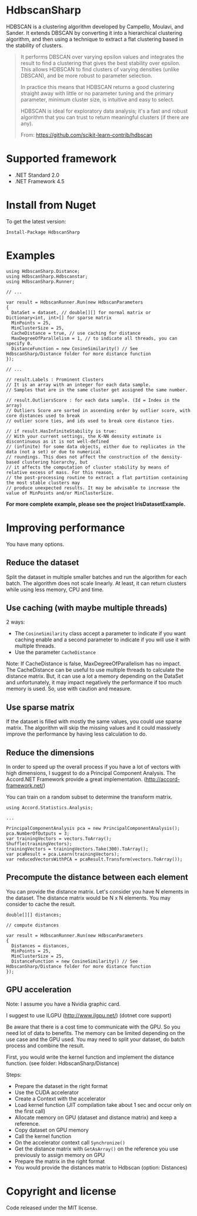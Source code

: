 # HdbscanSharp
HDBSCAN is a clustering algorithm developed by Campello, Moulavi, and Sander. It extends DBSCAN by converting it into a hierarchical clustering algorithm, and then using a technique to extract a flat clustering based in the stability of clusters.

> It performs DBSCAN over varying epsilon values and integrates the result to find a clustering that gives the best stability over epsilon. This allows HDBSCAN to find clusters of varying densities (unlike DBSCAN), and be more robust to parameter selection.
> 
> In practice this means that HDBSCAN returns a good clustering straight away with little or no parameter tuning and the primary parameter, minimum cluster size, is intuitive and easy to select.
> 
> HDBSCAN is ideal for exploratory data analysis; it's a fast and robust algorithm that you can trust to return meaningful clusters (if there are any).
> 
> From: https://github.com/scikit-learn-contrib/hdbscan

# Supported framework
- .NET Standard 2.0
- .NET Framework 4.5

# Install from Nuget
To get the latest version:
```
Install-Package HdbscanSharp
```

# Examples
```
using HdbscanSharp.Distance;
using HdbscanSharp.Hdbscanstar;
using HdbscanSharp.Runner;

// ...

var result = HdbscanRunner.Run(new HdbscanParameters
{
  DataSet = dataset, // double[][] for normal matrix or Dictionary<int, int>[] for sparse matrix
  MinPoints = 25,
  MinClusterSize = 25,
  CacheDistance = true, // use caching for distance
  MaxDegreeOfParallelism = 1, // to indicate all threads, you can specify 0.
  DistanceFunction = new CosineSimilarity() // See HdbscanSharp/Distance folder for more distance function
});

// ...

// result.Labels : Prominent Clusters
// It is an array with an integer for each data sample.
// Samples that are in the same cluster get assigned the same number.

// result.OutliersScore : for each data sample. (Id = Index in the array)
// Outliers Score are sorted in ascending order by outlier score, with core distances used to break
// outlier score ties, and ids used to break core distance ties.

// if result.HasInfiniteStability is true:
// With your current settings, the K-NN density estimate is discontinuous as it is not well-defined
// (infinite) for some data objects, either due to replicates in the data (not a set) or due to numerical
// roundings. This does not affect the construction of the density-based clustering hierarchy, but
// it affects the computation of cluster stability by means of relative excess of mass. For this reason,
// the post-processing routine to extract a flat partition containing the most stable clusters may
// produce unexpected results. It may be advisable to increase the value of MinPoints and/or MinClusterSize.
```

**For more complete example, please see the project IrisDatasetExample.**

# Improving performance

You have many options.

## Reduce the dataset

Split the dataset in multiple smaller batches and run the algorithm for each batch.
The algorithm does not scale linearly.
At least, it can return clusters while using less memory, CPU and time.

## Use caching (with maybe multiple threads)

2 ways:

- The `CosineSimilarity` class accept a parameter to indicate if you want caching enable and a second parameter to indicate if you will use it with multiple threads.
- Use the parameter `CacheDistance`

Note:
If CacheDistance is false, MaxDegreeOfParallelism has no impact.
The CacheDistance can be useful to use multiple threads to calculate the distance matrix.
But, it can use a lot a memory depending on the DataSet and unfortunately, it may impact negatively the performance if too much memory is used. So, use with caution and measure.

## Use sparse matrix

If the dataset is filled with mostly the same values, you could use sparse matrix.
The algorithm will skip the missing values and it could massively improve the performance by having less calculation to do.

## Reduce the dimensions

In order to speed up the overall process if you have a lot of vectors with high dimensions, I suggest to do a Principal Component Analysis.
The Accord.NET Framework provide a great implementation. (http://accord-framework.net/)

You can train on a random subset to determine the transform matrix.

```
using Accord.Statistics.Analysis;

...

PrincipalComponentAnalysis pca = new PrincipalComponentAnalysis();
pca.NumberOfOutputs = 3;
var trainingVectors = vectors.ToArray();
Shuffle(trainingVectors);
trainingVectors = trainingVectors.Take(300).ToArray();
var pcaResult = pca.Learn(trainingVectors);
var reducedVectorsWithPCA = pcaResult.Transform(vectors.ToArray());
```

## Precompute the distance between each element

You can provide the distance matrix. Let's consider you have N elements in the dataset. The distance matrix would be N x N elements. You may consider to cache the result.

```
double[][] distances;

// compute distances

var result = HdbscanRunner.Run(new HdbscanParameters
{
  Distances = distances,
  MinPoints = 25,
  MinClusterSize = 25,
  DistanceFunction = new CosineSimilarity() // See HdbscanSharp/Distance folder for more distance function
});
```

## GPU acceleration

Note: I assume you have a Nvidia graphic card.

I suggest to use ILGPU (http://www.ilgpu.net/) (dotnet core support)

Be aware that there is a cost time to communicate with the GPU. So you need lot of data to benefits. The memory can be limited depending on the use case and the GPU used. You may need to split your dataset, do batch process and combine the result.

First, you would write the kernel function and implement the distance function. (see folder: HdbscanSharp/Distance)

Steps:

- Prepare the dataset in the right format
- Use the CUDA accelerator
- Create a Context with the accelerator
- Load kernel function (JIT compilation take about 1 sec and occur only on the first call)
- Allocate memory on GPU (dataset and distance matrix) and keep a reference.
- Copy dataset on GPU memory
- Call the kernel function
- On the accelerator context call `Synchronize()`
- Get the distance matrix with `GetAsArray()` on the reference you use previously to assign memory on GPU
- Prepare the matrix in the right format
- You would provide the distances matrix to Hdbscan (option: Distances)

# Copyright and license
Code released under the MIT license.
